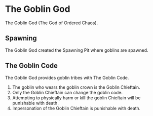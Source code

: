 # The Goblin God

The Goblin God (The God of Ordered Chaos).

## Spawning

The Goblin God created the Spawning Pit where goblins are spawned.

## The Goblin Code

The Goblin God provides goblin tribes with The Goblin Code.

1. The goblin who wears the goblin crown is the Goblin Chieftain.
2. Only the Goblin Chieftain can change the goblin code.
3. Attempting to physically harm or kill the goblin Chieftain will be punishable with death.
4. Impersonation of the Goblin Chieftain is punishable with death.
